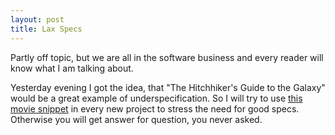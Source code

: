 ```yaml
--- 
layout: post
title: Lax Specs
---
```

Partly off topic, but we are all in the software business and every reader will know what I am talking about.

Yesterday evening I got the idea, that "The Hitchhiker's Guide to the Galaxy" would be a great example of underspecification. So I will try to use [this movie snippet](http://www.youtube.com/watch?v=AKAJMhJi1ko) in every new project to stress the need for good specs. Otherwise you will get answer for question, you never asked.
